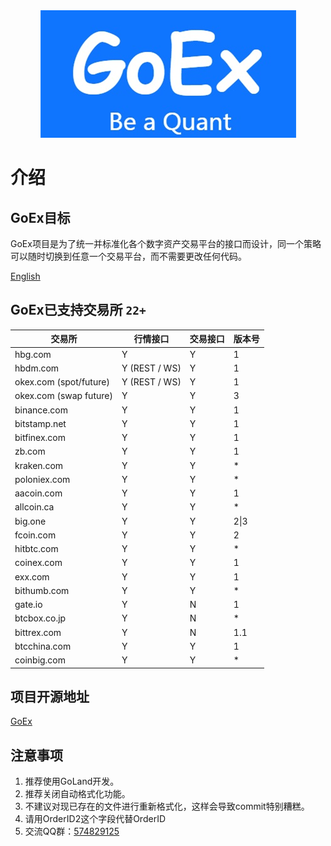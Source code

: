 <div align="center">
<img width="409" heigth="205" src="https://raw.githubusercontent.com/go-ex/go-ex.github.io/master/src/docs/.vuepress/public/goex.png"  alt="GoEx">
</div>

# 介绍

## GoEx目标
GoEx项目是为了统一并标准化各个数字资产交易平台的接口而设计，同一个策略可以随时切换到任意一个交易平台，而不需要更改任何代码。

[English](https://goex.top/guide/en/)

## GoEx已支持交易所 `22+`
| 交易所                 | 行情接口      | 交易接口 | 版本号 |
| ---------------------- | ------------- | -------- | ------ |
| hbg.com                | Y             | Y        | 1      |
| hbdm.com               | Y (REST / WS) | Y        | 1      |
| okex.com (spot/future) | Y (REST / WS) | Y        | 1      |
| okex.com (swap future) | Y             | Y        | 3      |
| binance.com            | Y             | Y        | 1      |
| bitstamp.net           | Y             | Y        | 1      |
| bitfinex.com           | Y             | Y        | 1      |
| zb.com                 | Y             | Y        | 1      |
| kraken.com             | Y             | Y        | *      |
| poloniex.com           | Y             | Y        | *      |
| aacoin.com             | Y             | Y        | 1      |
| allcoin.ca             | Y             | Y        | *      |
| big.one                | Y             | Y        | 2\|3   |
| fcoin.com              | Y             | Y        | 2      |
| hitbtc.com             | Y             | Y        | *      |
| coinex.com             | Y             | Y        | 1      |
| exx.com                | Y             | Y        | 1      |
| bithumb.com            | Y             | Y        | *      |
| gate.io                | Y             | N        | 1      |
| btcbox.co.jp           | Y             | N        | *      |
| bittrex.com            | Y             | N        | 1.1    |
| btcchina.com           | Y             | Y        | 1      |
| coinbig.com            | Y             | Y        | *      |

## 项目开源地址

[GoEx](https://github.com/nntaoli-project/GoEx)

## 注意事项
1. 推荐使用GoLand开发。
2. 推荐关闭自动格式化功能。
3. 不建议对现已存在的文件进行重新格式化，这样会导致commit特别糟糕。
4. 请用OrderID2这个字段代替OrderID
5. 交流QQ群：[574829125](https://jq.qq.com/?_wv=1027&k=56veulv)

